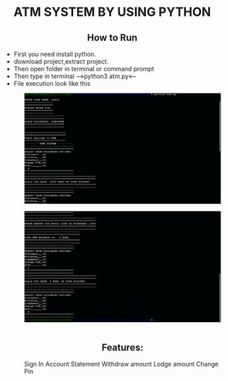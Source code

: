 <h1 ALIGN="CENTER">ATM SYSTEM BY USING PYTHON</h1>
<h2 align="center">How to Run</h2>
<ul>
  <li>First you need install python.</li>
  <li>download project,extract project.</li>
  <li>Then open folder in terminal or command prompt</li>
  <li>Then type in terminal -->python3 atm.py<--</li>  
  <li>File execution look like this</li>  
<ul>
<img align="center"  src = "IG/IG2.png"><br><br>
<img align="center"  src = "IG/IG1.png"><br><br>
  
<h2 align="center">Features:</h2>

Sign In
Account Statement
Withdraw amount
Lodge amount
Change Pin
